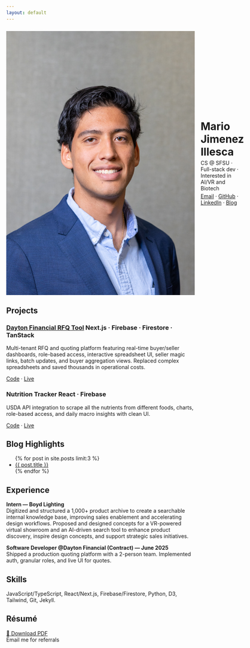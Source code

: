 ```yaml
---
layout: default
---
```


<link rel="stylesheet" href="/assets/style.css">


<div style="display:flex; align-items:center; gap:16px; margin-top:24px;">
  <img class="avatar" src="/assets/images/HeadShots097.jpg" alt="Mario Jimenez">
  <div>
    <h1 style="margin:0;">Mario Jimenez Illesca</h1>
    <p style="margin:4px 0 0 0;">CS @ SFSU · Full-stack dev · Interested in AI/VR and Biotech</p>
    <p style="margin:4px 0 0 0;">
      <a href="mailto:mariojillesca@gmail.com">Email</a> · 
      <a href="https://github.com/nochinxx">GitHub</a> · 
      <a href="https://www.linkedin.com/in/mario-jimenez-7b9683206/">LinkedIn</a> · 
      <a href="/blog/">Blog</a>
    </p>
  </div>
</div>

## Projects

<div class="grid">
  <div class="project-card">
    <h3><a href="{{ '/projects/dayton-sheets/' | relative_url }}">Dayton Financial RFQ Tool</a> 
      <span class="badge">Next.js · Firebase · Firestore · TanStack</span>
    </h3>
    <p>
      Multi-tenant RFQ and quoting platform featuring real-time buyer/seller dashboards, role-based access, interactive spreadsheet UI, seller magic links, batch updates, and buyer aggregation views. 
      Replaced complex spreadsheets and saved thousands in operational costs.
    </p>
    <p>
      <a href="https://github.com/nima64/Dayton-Sheets">Code</a> · 
      <a href="https://dayton-sheets-git-main-rintarouokabe12gmailcoms-projects.vercel.app/">Live</a>
    </p>
  </div>

  <div class="project-card">
    <h3>Nutrition Tracker <span class="badge">React · Firebase</span></h3>
    <p>
      USDA API integration to scrape all the nutrients from different foods, charts, role-based access, and daily macro insights with clean UI.
    </p>
    <p>
      <a href="https://github.com/nima64/nutrition-nextjs">Code</a> · 
      <a href="https://nutrition-nextjs.vercel.app/">Live</a>
    </p>
  </div>
</div>

## Blog Highlights

<ul>
  {% for post in site.posts limit:3 %}
    <li>
      <a href="{{ post.url }}">{{ post.title }}</a><br>
    </li>
  {% endfor %}
</ul>

## Experience

**Intern — Boyd Lighting**  
Digitized and structured a 1,000+ product archive to create a searchable internal knowledge base, improving sales enablement and accelerating design workflows. Proposed and designed concepts for a VR-powered virtual showroom and an AI-driven search tool to enhance product discovery, inspire design concepts, and support strategic sales initiatives.

**Software Developer @Dayton Financial (Contract) — June 2025**  
Shipped a production quoting platform with a 2-person team. Implemented auth, granular roles, and live UI for quotes.

## Skills

JavaScript/TypeScript, React/Next.js, Firebase/Firestore, Python, D3, Tailwind, Git, Jekyll.

## Résumé

<p>
  <a href="assets/documents/SepResume.pdf">📄 Download PDF</a><br>
  <span>Email me for referrals</span>
</p>

